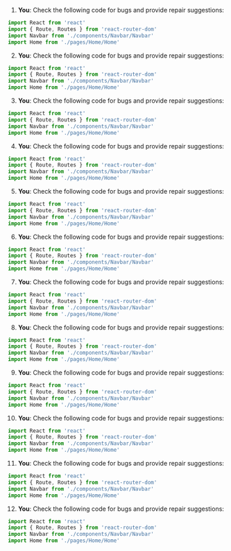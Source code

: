1. **You**: Check the following code for bugs and provide repair suggestions: 
```javascriptreact
import React from 'react'
import { Route, Routes } from 'react-router-dom'
import Navbar from './components/Navbar/Navbar'
import Home from './pages/Home/Home'
```
2. **You**: Check the following code for bugs and provide repair suggestions: 
```javascriptreact
import React from 'react'
import { Route, Routes } from 'react-router-dom'
import Navbar from './components/Navbar/Navbar'
import Home from './pages/Home/Home'
```
3. **You**: Check the following code for bugs and provide repair suggestions: 
```javascriptreact
import React from 'react'
import { Route, Routes } from 'react-router-dom'
import Navbar from './components/Navbar/Navbar'
import Home from './pages/Home/Home'
```
4. **You**: Check the following code for bugs and provide repair suggestions: 
```javascriptreact
import React from 'react'
import { Route, Routes } from 'react-router-dom'
import Navbar from './components/Navbar/Navbar'
import Home from './pages/Home/Home'
```
5. **You**: Check the following code for bugs and provide repair suggestions: 
```javascriptreact
import React from 'react'
import { Route, Routes } from 'react-router-dom'
import Navbar from './components/Navbar/Navbar'
import Home from './pages/Home/Home'
```
6. **You**: Check the following code for bugs and provide repair suggestions: 
```javascriptreact
import React from 'react'
import { Route, Routes } from 'react-router-dom'
import Navbar from './components/Navbar/Navbar'
import Home from './pages/Home/Home'
```
7. **You**: Check the following code for bugs and provide repair suggestions: 
```javascriptreact
import React from 'react'
import { Route, Routes } from 'react-router-dom'
import Navbar from './components/Navbar/Navbar'
import Home from './pages/Home/Home'
```
8. **You**: Check the following code for bugs and provide repair suggestions: 
```javascriptreact
import React from 'react'
import { Route, Routes } from 'react-router-dom'
import Navbar from './components/Navbar/Navbar'
import Home from './pages/Home/Home'
```
9. **You**: Check the following code for bugs and provide repair suggestions: 
```javascriptreact
import React from 'react'
import { Route, Routes } from 'react-router-dom'
import Navbar from './components/Navbar/Navbar'
import Home from './pages/Home/Home'
```
10. **You**: Check the following code for bugs and provide repair suggestions: 
```javascriptreact
import React from 'react'
import { Route, Routes } from 'react-router-dom'
import Navbar from './components/Navbar/Navbar'
import Home from './pages/Home/Home'
```
11. **You**: Check the following code for bugs and provide repair suggestions: 
```javascriptreact
import React from 'react'
import { Route, Routes } from 'react-router-dom'
import Navbar from './components/Navbar/Navbar'
import Home from './pages/Home/Home'
```
12. **You**: Check the following code for bugs and provide repair suggestions: 
```javascriptreact
import React from 'react'
import { Route, Routes } from 'react-router-dom'
import Navbar from './components/Navbar/Navbar'
import Home from './pages/Home/Home'
```